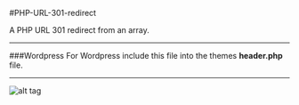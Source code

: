 #PHP-URL-301-redirect

A PHP URL 301 redirect from an array.

--------------------

###Wordpress
For Wordpress include this file into the themes **header.php** file.

--------------------
![alt tag](https://scontent-b-ams.xx.fbcdn.net/hphotos-xpf1/v/t1.0-9/387659_10150442355511086_90992233_n.jpg?oh=0391c9d6df32b3420665d4d25ce446ee&oe=548A7D20)
